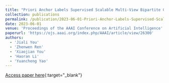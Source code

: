 ```yaml
---
title: "Priori Anchor Labels Supervised Scalable Multi-View Bipartite Graph Clustering"
collection: publications
permalink: /publication/2023-06-01-Priori-Anchor-Labels-Supervised-Scalable-Multi-View-Bipartite-Graph-Clustering
date: 2023-06-01
venue: 'Proceedings of the AAAI Conference on Artificial Intelligence'
paperurl: 'https://ojs.aaai.org/index.php/AAAI/article/view/26300'
authors: 
  - 'Jiali You'
  - 'Zhenwen Ren'
  - 'Xiaojian You'
  - 'Haoran Li'
  - 'Yuancheng Yao'
---
```

[Access paper here](https://ojs.aaai.org/index.php/AAAI/article/view/26300){:target="_blank"}
